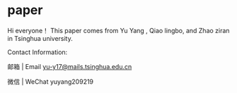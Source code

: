 # paper
Hi everyone！
This paper comes from Yu Yang , Qiao lingbo, and Zhao ziran in Tsinghua university.







Contact Information:

邮箱 | Email yu-y17@mails.tsinghua.edu.cn

微信 | WeChat yuyang209219
